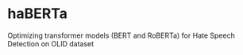 # haBERTa
Optimizing transformer models (BERT and RoBERTa) for Hate Speech Detection on OLID dataset
